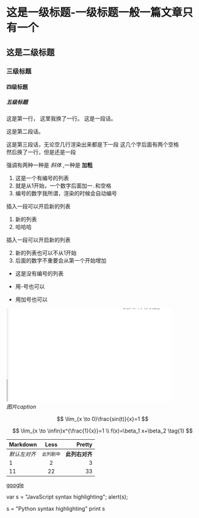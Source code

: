 # 这是一级标题-一级标题一般一篇文章只有一个
## 这是二级标题
### 三级标题
#### 四级标题
##### 五级标题
这是第一行，
这里我换了一行。
这是一段话。

这是第二段话。


这是第三段话，无论空几行渲染出来都是下一段
这几个字后面有两个空格  
然后换了一行，但是还是一段

强调有两种一种是 *斜体* ,一种是 **加粗**


1. 这是一个有编号的列表
2. 就是从1开始，一个数字后面加一`.`和空格
4. 编号的数字我所谓，渲染的时候会自动编号  

插入一段可以开启新的列表

1. 新的列表
6. 哈哈哈
   
插入一段可以开启新的列表

2. 新的列表也可以不从1开始
5. 后面的数字不重要会从第一个开始增加

* 这是没有编号的列表
- 用-号也可以
+ 用加号也可以

![图片名称](/sentaurus_note/assets/23443.png)  
*图片caption*

$$
\lim_{x \to 0}\frac{sin(t)}{x}=1
$$

$$
\lim_{x \to \infin}x^{\frac{1}{x}}=1
\\
f(x)=\beta_1 x+\beta_2
\tag{1}
$$

Markdown | Less | Pretty
--- | :---: | ---:
*默认左对齐* | `此列剧中` | **此列右对齐**
1 | 2 | 3
11 | 22 | 33

[google](https://www.google.com/)


var s = "JavaScript syntax highlighting";
alert(s);

s = "Python syntax highlighting"
print s